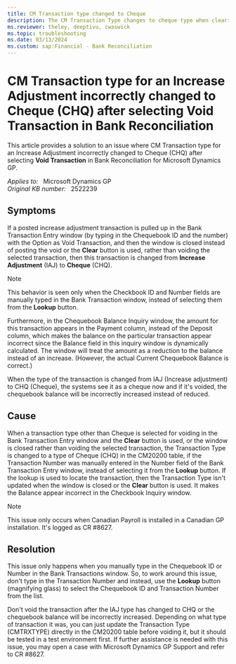 ```yaml
---
title: CM Transaction type changed to Cheque
description: The CM Transaction Type changes to cheque type when clearing the Bank Transaction window after selecting Void Transaction.
ms.reviewer: theley, deeptivu, cwaswick
ms.topic: troubleshooting
ms.date: 03/13/2024
ms.custom: sap:Financial - Bank Reconciliation
---
```

# CM Transaction type for an Increase Adjustment incorrectly changed to Cheque (CHQ) after selecting Void Transaction in Bank Reconciliation

This article provides a solution to an issue where CM Transaction type for an Increase Adjustment incorrectly changed to Cheque (CHQ) after selecting **Void Transaction** in Bank Reconciliation for Microsoft Dynamics GP.

_Applies to:_ &nbsp; Microsoft Dynamics GP  
_Original KB number:_ &nbsp; 2522239

## Symptoms

If a posted increase adjustment transaction is pulled up in the Bank Transaction Entry window (by typing in the Chequebook ID and the number) with the Option as Void Transaction, and then the window is closed instead of posting the void or the **Clear** button is used, rather than voiding the selected transaction, then this transaction is changed from **Increase Adjustment** (IAJ) to **Cheque** (CHQ).

> [!NOTE]
> This behavior is seen only when the Checkbook ID and Number fields are manually typed in the Bank Transaction window, instead of selecting them from the **Lookup** button.

Furthermore, in the Chequebook Balance Inquiry window, the amount for this transaction appears in the Payment column, instead of the Deposit column, which makes the balance on the particular transaction appear incorrect since the Balance field in this inquiry window is dynamically calculated. The window will treat the amount as a reduction to the balance instead of an increase. (However, the actual Current Chequebook Balance is correct.)

When the type of the transaction is changed from IAJ (Increase adjustment) to CHQ (Cheque), the systems see it as a cheque now and if it's voided, the chequebook balance will be incorrectly increased instead of reduced.

## Cause

When a transaction type other than Cheque is selected for voiding in the Bank Transaction Entry window and the **Clear** button is used, or the window is closed rather than voiding the selected transaction, the Transaction Type is changed to a type of Cheque (CHQ) in the CM20200 table, if the Transaction Number was manually entered in the Number field of the Bank Transaction Entry window, instead of selecting it from the **Lookup** button. If the lookup is used to locate the transaction, then the Transaction Type isn't updated when the window is closed or the **Clear** button is used. It makes the Balance appear incorrect in the Checkbook Inquiry window.

> [!NOTE]
> This issue only occurs when Canadian Payroll is installed in a Canadian GP installation. It's logged as CR #8627.

## Resolution

This issue only happens when you manually type in the Chequebook ID or Number in the Bank Transactions window. So, to work around this issue, don't type in the Transaction Number and instead, use the **Lookup** button (magnifying glass) to select the Chequebook ID and Transaction Number from the list.

Don't void the transaction after the IAJ type has changed to CHQ or the chequebook balance will be incorrectly increased. Depending on what type of transaction it was, you can just update the Transaction Type (CMTRXTYPE) directly in the CM20200 table before voiding it, but it should be tested in a test environment first. If further assistance is needed with this issue, you may open a case with Microsoft Dynamics GP Support and refer to CR #8627.
